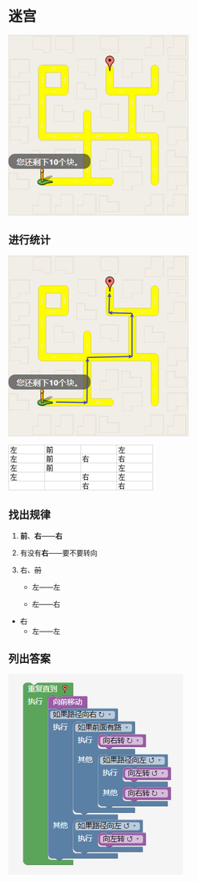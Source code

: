 # 迷宫

![1570935697935](迷宫.assets/1570935697935.png)

## 进行统计

![1570938509391](迷宫.assets/1570938509391.png)

![1570938731160](迷宫.assets/1570938731160.png)

## 找出规律

1. **前**、**右**——**右**

2. 有没有**右**——要不要转向

3. 右、<s>前</s>
   - 左——左

   - <s>左</s>——右

- <s>右</s>
  - 左——左

## 列出答案

![1570938786354](迷宫.assets/1570938786354.png)

